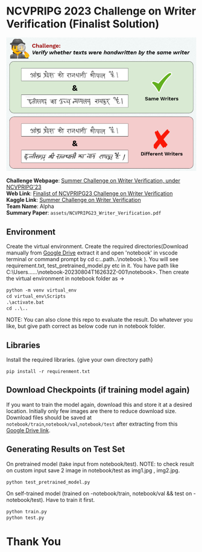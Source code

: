 # NCVPRIPG 2023 Challenge on Writer Verification (Finalist Solution)

![intro image](assets/img.png)

**Challenge Webpage**: [Summer Challenge on Writer Verification, under NCVPRIPG'23](https://vl2g.github.io/challenges/wv2023)  
**Web Link**: [Finalist of NCVPRIPG23 Challenge on Writer Verification](https://mohitsharma-iitj.github.io/NCVPRIPG2023_Writer_Verification/)  
**Kaggle Link**: [Summer Challenge on Writer Verification](https://www.kaggle.com/competitions/summer-challenge-on-writer-verification23-finale/leaderboard)  
**Team Name**: Alpha  
**Summary Paper**: `assets/NCVPRIPG23_Writer_Verification.pdf`



## Environment
Create the virtual environment.
Create the required directories(Download manually from [Google Drive](https://drive.google.com/drive/folders/1xhPeBt5VeRWNnY8SKLu-cyLjm8CjjdQD?usp=sharing) extract it and open 'notebook' in vscode terminal or command prompt by cd c:\..path..\notebook ). You will see requirement.txt, test_pretrained_model.py etc in it. You have path like C:\Users\......\notebook-20230804T162632Z-001\notebook>. Then create the virtual environment in notebook folder as ->
```shell
python -m venv virtual_env
cd virtual_env\Scripts
.\activate.bat
cd ..\..
```
NOTE: You can also clone this repo to evaluate the result. Do whatever you like, but give path correct as below code run in notebook folder.


## Libraries
Install the required libraries. {give your own directory path}
```shell
pip install -r requirenment.txt
```



## Download Checkpoints (if training model again)
If you want to train the model again, download this and store it at a desired location. Initially only few images are there to reduce download size. Download files should be saved at `notebook/train`,`notebook/val`,`notebook/test` after extracting from this [Google Drive link](https://drive.google.com/drive/folders/1kQG-b9Jvha05d-5xQ2yK7cI5pVRSXzex?usp=sharing).



## Generating Results on Test Set
On pretrained model (take input from notebook/test).
NOTE: to check result on custom input save 2 image in notebook/test as img1.jpg , img2.jpg.
```shell
python test_pretrained_model.py 
```
On self-trained model (trained on -notebook/train, notebook/val && test on - notebook/test).
Have to train it first.
```shell
python train.py 
python test.py 
```




# Thank You
